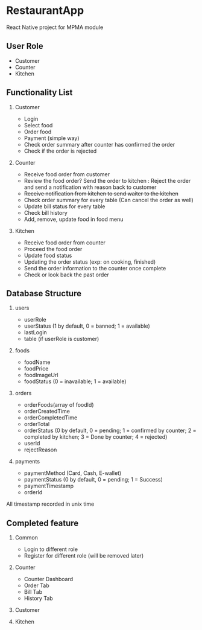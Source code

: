 # RestaurantApp

React Native project for MPMA module

## User Role

- Customer
- Counter
- Kitchen

## Functionality List

1. Customer

   - Login
   - Select food
   - Order food
   - Payment (simple way)
   - Check order summary after counter has confirmed the order
   - Check if the order is rejected

2. Counter

   - Receive food order from customer
   - Review the food order? Send the order to kitchen : Reject the order and send a notification with reason back to customer
   - ~~Receive notification from kitchen to send waiter to the kitchen~~
   - Check order summary for every table (Can cancel the order as well)
   - Update bill status for every table
   - Check bill history
   - Add, remove, update food in food menu

3. Kitchen

   - Receive food order from counter
   - Proceed the food order
   - Update food status
   - Updating the order status (exp: on cooking, finished)
   - Send the order information to the counter once complete
   - Check or look back the past order

## Database Structure

1. users

   - userRole
   - userStatus (1 by default, 0 = banned; 1 = available)
   - lastLogin
   - table (if userRole is customer)

2. foods

   - foodName
   - foodPrice
   - foodImageUrl
   - foodStatus (0 = inavailable; 1 = available)

3. orders

   - orderFoods(array of foodId)
   - orderCreatedTime
   - orderCompletedTime
   - orderTotal
   - orderStatus (0 by default, 0 = pending; 1 = confirmed by counter; 2 = completed by kitchen; 3 = Done by counter; 4 = rejected)
   - userId
   - rejectReason

4. payments

   - paymentMethod (Card, Cash, E-wallet)
   - paymentStatus (0 by default, 0 = pending; 1 = Success)
   - paymentTimestamp
   - orderId

All timestamp recorded in unix time

## Completed feature

1. Common

   - Login to different role
   - Register for different role (will be removed later)

2. Counter

   - Counter Dashboard
   - Order Tab
   - Bill Tab
   - History Tab

3. Customer

4. Kitchen
